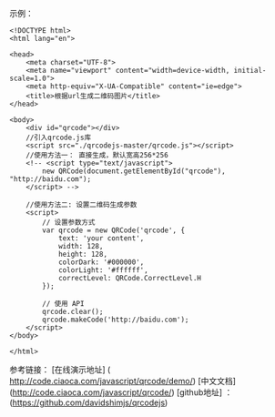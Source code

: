 
示例：

```
<!DOCTYPE html>
<html lang="en">

<head>
    <meta charset="UTF-8">
    <meta name="viewport" content="width=device-width, initial-scale=1.0">
    <meta http-equiv="X-UA-Compatible" content="ie=edge">
    <title>根据url生成二维码图片</title>
</head>

<body>
    <div id="qrcode"></div>
	//引入qrcode.js库
    <script src="./qrcodejs-master/qrcode.js"></script>
	//使用方法一： 直接生成，默认宽高256*256
    <!-- <script type="text/javascript">
        new QRCode(document.getElementById("qrcode"), "http://baidu.com");
    </script> -->
    
	//使用方法二: 设置二维码生成参数
    <script>
        // 设置参数方式
        var qrcode = new QRCode('qrcode', {
            text: 'your content',
            width: 128,
            height: 128,
            colorDark: '#000000',
            colorLight: '#ffffff',
            correctLevel: QRCode.CorrectLevel.H
        });

        // 使用 API
        qrcode.clear();
        qrcode.makeCode('http://baidu.com');
    </script>
</body>

</html>
```


参考链接：
[在线演示地址] ( http://code.ciaoca.com/javascript/qrcode/demo/)
[中文文档] (http://code.ciaoca.com/javascript/qrcode/)
[github地址] ：(https://github.com/davidshimjs/qrcodejs)
